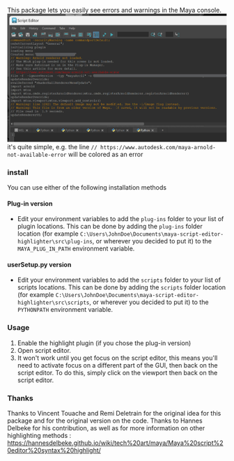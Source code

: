 This package lets you easily see errors and warnings in the Maya console.  
![image](/documentation/images/script_editor_highlighting_example.png)  
it's quite simple, e.g. the line `// https://www.autodesk.com/maya-arnold-not-available-error` will be colored as an error  

### install
You can use either of the following installation methods

#### Plug-in version
* Edit your environment variables to add the `plug-ins` folder to your list of plugin locations. This can be done by adding the `plug-ins` folder location (for example `C:\Users\JohnDoe\Documents\maya-script-editor-highlighter\src\plug-ins`, or wherever you decided to put it) to the `MAYA_PLUG_IN_PATH` environment variable.

#### userSetup.py version
* Edit your environment variables to add the `scripts` folder to your list of scripts locations. This can be done by adding the `scripts` folder location (for example `C:\Users\JohnDoe\Documents\maya-script-editor-highlighter\src\scripts`, or wherever you decided to put it) to the `PYTHONPATH` environment variable.

### Usage
1. Enable the highlight plugin (if you chose the plug-in version)
2. Open script editor.
3. It won't work until you get focus on the script editor, this means you'll need to activate focus on a different part of the GUI, then back on the script editor. To do this, simply click on the viewport then back on the script editor.

### Thanks
Thanks to Vincent Touache and Remi Deletrain for the original idea for this package and for the original version on the code.
Thanks to Hannes Delbeke for his contribution, as well as for more information on other highlighting methods : https://hannesdelbeke.github.io/wiki/tech%20art/maya/Maya%20script%20editor%20syntax%20highlight/ 
